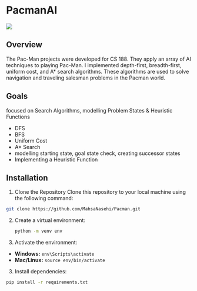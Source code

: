 # PacmanAI
![](https://ai.berkeley.edu/images/pacman_game.gif)
## Overview
The Pac-Man projects were developed for CS 188. They apply an array of AI techniques to playing Pac-Man. 
I implemented depth-first, breadth-first, uniform cost, and A* search algorithms. These algorithms are used to solve navigation and traveling salesman problems in the Pacman world.
## Goals
focused on Search Algorithms, modelling Problem States & Heuristic Functions
  - DFS
  - BFS
  - Uniform Cost
  - A* Search
  - modelling starting state, goal state check, creating successor states
  - Implementing a Heuristic Function

## Installation
1. Clone the Repository
   Clone this repository to your local machine using the following command:
```bash
git clone https://github.com/MahsaNasehi/Pacman.git
```
2. Create a virtual environment:
   ```bash
   python -m venv env
   ```
3. Activate the environment:
- **Windows:** `env\Scripts\activate`
- **Mac/Linux:** `source env/bin/activate`
3. Install dependencies:
  ```bash
  pip install -r requirements.txt
  ```
